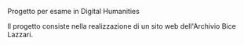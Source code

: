 Progetto per esame in Digital Humanities

Il progetto consiste nella realizzazione di un sito web dell'Archivio Bice Lazzari.
